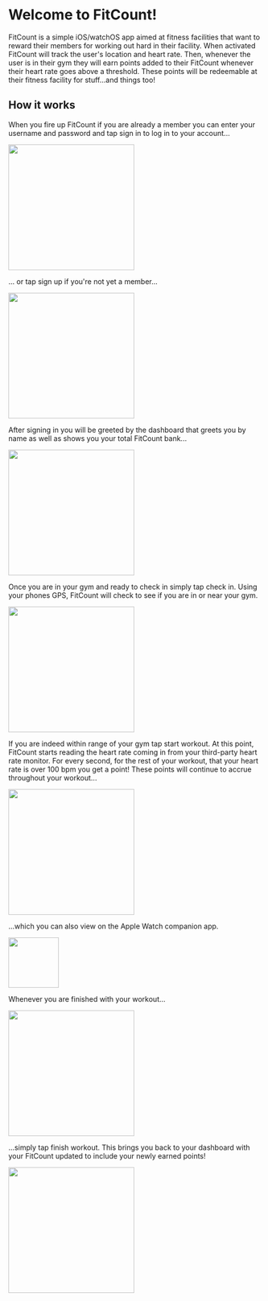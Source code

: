 # Welcome to FitCount!

FitCount is a simple iOS/watchOS app aimed at fitness facilities that want to reward their members for working out hard in their facility. When activated FitCount will track the user's location and heart rate. Then, whenever the user is in their gym they will earn points added to their FitCount whenever their heart rate goes above a threshold. These points will be redeemable at their fitness facility for stuff...and things too!

## How it works

When you fire up FitCount if you are already a member you can enter your username and password and tap sign in to log in to your account...

<img src="assets/signIn.png" width="250">

... or tap sign up if you're not yet a member...

<img src="assets/signUp.png" width="250">

After signing in you will be greeted by the dashboard that greets you by name as well as shows you your total FitCount bank...

<img src="assets/dashboard.png" width="250">

Once you are in your gym and ready to check in simply tap check in. Using your phones GPS, FitCount will check to see if you are in or near your gym.

<img src="assets/checkIn.png" width="250">

If you are indeed within range of your gym tap start workout. At this point, FitCount starts reading the heart rate coming in from your third-party heart rate monitor. For every second, for the rest of your workout, that your heart rate is over 100 bpm you get a point! These points will continue to accrue throughout your workout...

<img src="assets/beginning.png" width="250">

...which you can also view on the Apple Watch companion app.

<img src="assets/beginningWatch.png" width="100">

Whenever you are finished with your workout...

<img src="assets/end.png" width="250">

...simply tap finish workout. This brings you back to your dashboard with your FitCount updated to include your newly earned points!

<img src="assets/newDashboard.png" width="250">
